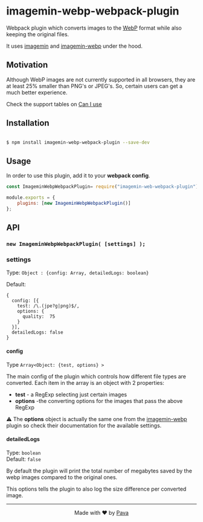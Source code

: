   

# imagemin-webp-webpack-plugin

  

Webpack plugin which converts images to the [WebP](https://developers.google.com/speed/webp/) format while also keeping the original files.


It uses [imagemin](https://www.npmjs.com/package/imagemin) and [imagemin-webp](https://www.npmjs.com/package/imagemin-webp) under the hood.

  
  

## Motivation

  

Although WebP images are not currently supported in all browsers, they are at least 25% smaller than PNG's or JPEG's. So, certain users can get a much better experience.

Check the support tables on [Can I use](https://caniuse.com/#feat=webp)

  

## Installation

  

```bash

$ npm install imagemin-webp-webpack-plugin --save-dev

```

  

## Usage

  

In order to use this plugin, add it to your **webpack config**.

  

```js
const ImageminWebpWebpackPlugin= require("imagemin-web-webpack-plugin");

module.exports = {
    plugins: [new ImageminWebpWebpackPlugin()]
};
```

  
  

## API

  

### ```new ImageminWebpWebpackPlugin( [settings] );```

  

### settings

  

Type: `Object : {config: Array, detailedLogs: boolean}`<br/>

Default:

```
{
  config: [{
    test: /\.(jpe?g|png)$/,
    options: {
      quality:  75
    }
  }],
  detailedLogs: false
}
```

#### config
Type ```Array<Object: {test, options} >```


The main config of the plugin which controls how different file types are converted. Each item in the array is an object with 2 properties:

* **test** - a RegExp selecting just certain images
* **options** -the converting options for the images that pass the above RegExp

⚠ The **options** object is actually the same one from the [imagemin-webp](https://www.npmjs.com/package/imagemin-webp) plugin so check their documentation for the available settings.

#### detailedLogs

Type: `boolean`<br>
Default: `false`

By default the plugin will print the total number of megabytes saved by the webp images compared to the original ones.

This options tells the plugin to also log the size difference per converted image.

<hr/>

<p align="center"> Made with ❤ by <a href="https://iampava.com"> Pava </a></p>
